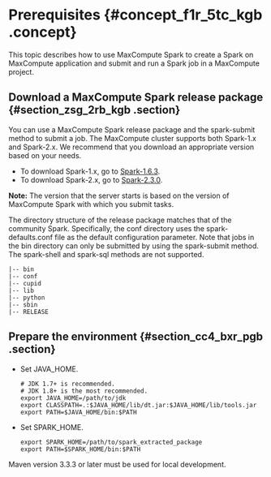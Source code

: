 # Prerequisites {#concept_f1r_5tc_kgb .concept}

This topic describes how to use MaxCompute Spark to create a Spark on MaxCompute application and submit and run a Spark job in a MaxCompute project.

## Download a MaxCompute Spark release package {#section_zsg_2rb_kgb .section}

You can use a MaxCompute Spark release package and the spark-submit method to submit a job. The MaxCompute cluster supports both Spark-1.x and Spark-2.x. We recommend that you download an appropriate version based on your needs.

-   To download Spark-1.x, go to [Spark-1.6.3](http://repo.aliyun.com/download/spark-1.6.3-public.tar.gz).
-   To download Spark-2.x, go to [Spark-2.3.0](http://repo.aliyun.com/download/spark-2.3.0-public.tar.gz).

**Note:** The version that the server starts is based on the version of MaxCompute Spark with which you submit tasks.

The directory structure of the release package matches that of the community Spark. Specifically, the conf directory uses the spark-defaults.conf file as the default configuration parameter. Note that jobs in the bin directory can only be submitted by using the spark-submit method. The spark-shell and spark-sql methods are not supported.

```language-java
|-- bin
|-- conf
|-- cupid
|-- lib
|-- python
|-- sbin
|-- RELEASE
```

## Prepare the environment {#section_cc4_bxr_pgb .section}

-   Set JAVA\_HOME.

    ```
    # JDK 1.7+ is recommended.
    # JDK 1.8+ is the most recommended.
    export JAVA_HOME=/path/to/jdk
    export CLASSPATH=.:$JAVA_HOME/lib/dt.jar:$JAVA_HOME/lib/tools.jar
    export PATH=$JAVA_HOME/bin:$PATH
    ```

-   Set SPARK\_HOME.

    ```
    export SPARK_HOME=/path/to/spark_extracted_package
    export PATH=$SPARK_HOME/bin:$PATH
    ```


Maven version 3.3.3 or later must be used for local development.


